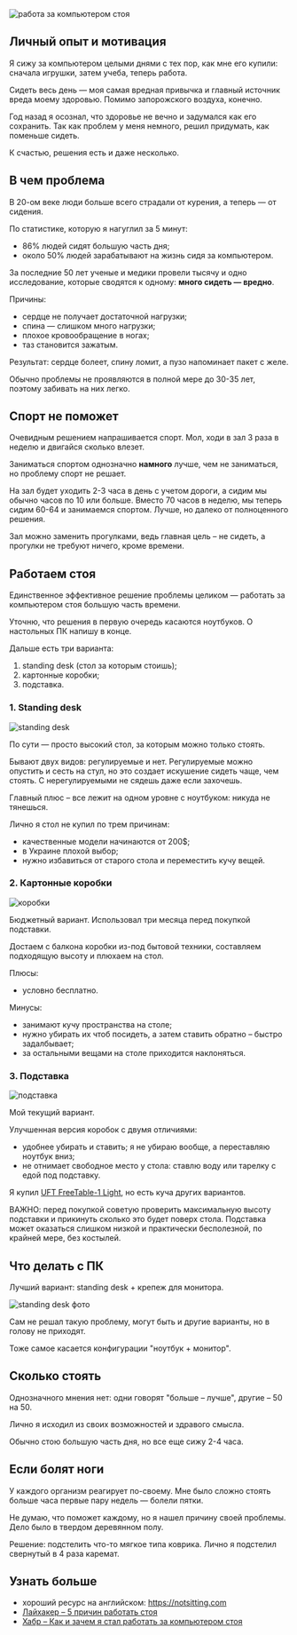 <img alt="работа за компьютером стоя" src="./assets/standing-desk-transforming.jpg" />

## Личный опыт и мотивация

Я сижу за компьютером целыми днями с тех пор, как мне его купили: сначала игрушки, затем учеба, теперь работа.

Сидеть весь день — моя самая вредная привычка и главный источник вреда моему здоровью. Помимо запорожского воздуха, конечно.

Год назад я осознал, что здоровье не вечно и задумался как его сохранить. Так как проблем у меня немного, решил придумать, как поменьше сидеть.

К счастью, решения есть и даже несколько.

## В чем проблема

В 20-ом веке люди больше всего страдали от курения, а теперь — от сидения.

По статистике, которую я нагуглил за 5 минут:
- 86% людей сидят большую часть дня;
- около 50% людей зарабатывают на жизнь сидя за компьютером.

За последние 50 лет ученые и медики провели тысячу и одно исследование, которые сводятся к одному: **много сидеть — вредно**.

Причины:
- сердце не получает достаточной нагрузки;
- спина — слишком много нагрузки;
- плохое кровообращение в ногах;
- таз становится зажатым.

Результат: сердце болеет, спину ломит, а пузо напоминает пакет с желе.

Обычно проблемы не проявляются в полной мере до 30-35 лет, поэтому забивать на них легко.

## Спорт не поможет

Очевидным решением напрашивается спорт. Мол, ходи в зал 3 раза в неделю и двигайся сколько влезет.

Заниматься спортом однозначно **намного** лучше, чем не заниматься, но проблему спорт не решает.

На зал будет уходить 2-3 часа в день с учетом дороги, а сидим мы обычно часов по 10 или больше. Вместо 70 часов в неделю, мы теперь сидим 60-64 и занимаемся спортом. Лучше, но далеко от полноценного решения.

Зал можно заменить прогулками, ведь главная цель – не сидеть, а прогулки не требуют ничего, кроме времени.

## Работаем стоя

Единственное эффективное решение проблемы целиком — работать за компьютером стоя большую часть времени.

Уточню, что решения в первую очередь касаются ноутбуков. О настольных ПК напишу в конце.

Дальше есть три варианта:
1. standing desk (стол за которым стоишь);
2. картонные коробки;
3. подставка.

### 1. Standing desk

<img alt="standing desk" src="./assets/standing-desk.jpg" />

По сути — просто высокий стол, за которым можно только стоять.

Бывают двух видов: регулируемые и нет. Регулируемые можно опустить и сесть на стул, но это создает искушение сидеть чаще, чем стоять. С нерегулируемыми не сядешь даже если захочешь.

Главный плюс – все лежит на одном уровне с ноутбуком: никуда не тянешься.

Лично я стол не купил по трем причинам:
- качественные модели начинаются от 200$;
- в Украине плохой выбор;
- нужно избавиться от старого стола и переместить кучу вещей.

### 2. Картонные коробки

<img alt="коробки" src="./assets/standing-boxes.jpg" />

Бюджетный вариант. Использовал три месяца перед покупкой подставки.

Достаем с балкона коробки из-под бытовой техники, составляем подходящую высоту и плюхаем на стол.

Плюсы:
- условно бесплатно.

Минусы:
- занимают кучу пространства на столе;
- нужно убирать их чтоб посидеть, а затем ставить обратно – быстро задалбывает;
- за остальными вещами на столе приходится наклоняться.

### 3. Подставка

<img alt="подставка" src="./assets/standing-platform.jpg" />

Мой текущий вариант.

Улучшенная версия коробок с двумя отличиями:
- удобнее убирать и ставить; я не убираю вообще, а переставляю ноутбук вниз;
- не отнимает свободное место у стола: ставлю воду или тарелку с едой под подставку.

Я купил [UFT FreeTable-1 Light](https://rozetka.com.ua/notebooktable_free_table_1_light/p28229217/), но есть куча других вариантов.

ВАЖНО: перед покупкой советую проверить максимальную высоту подставки и прикинуть сколько это будет поверх стола. Подставка может оказаться слишком низкой и практически бесполезной, по крайней мере, без костылей.

## Что делать с ПК

Лучший вариант: standing desk + крепеж для монитора.

<img alt="standing desk фото" src="./assets/jarvis-mvp-r01.jpg" />

Сам не решал такую проблему, могут быть и другие варианты, но в голову не приходят.

Тоже самое касается конфигурации "ноутбук + монитор".

## Сколько стоять

Однозначного мнения нет: одни говорят "больше – лучше", другие – 50 на 50.

Лично я исходил из своих возможностей и здравого смысла.

Обычно стою большую часть дня, но все еще сижу 2-4 часа.

## Если болят ноги

У каждого организм реагирует по-своему. Мне было сложно стоять больше часа первые пару недель — болели пятки.

Не думаю, что поможет каждому, но я нашел причину своей проблемы. Дело было в твердом деревянном полу.

Решение: подстелить что-то мягкое типа коврика. Лично я подстелил свернутый в 4 раза каремат.

## Узнать больше

- хороший ресурс на английском: https://notsitting.com
- [Лайхакер – 5 причин работать стоя](https://lifehacker.ru/5-prichin-rabotat-stoya/)
- [Хабр – Как и зачем я стал работать за компьютером стоя](https://habr.com/post/112169/)

